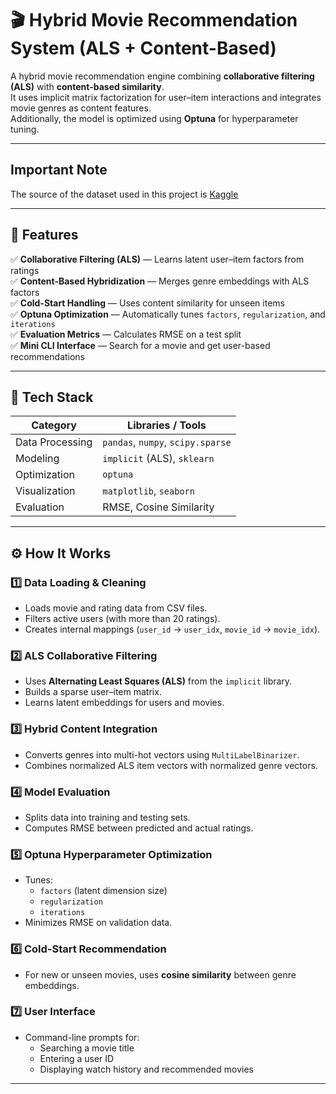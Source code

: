 # 🎬 Hybrid Movie Recommendation System (ALS + Content-Based)

A hybrid movie recommendation engine combining **collaborative filtering (ALS)** with **content-based similarity**.  
It uses implicit matrix factorization for user–item interactions and integrates movie genres as content features.  
Additionally, the model is optimized using **Optuna** for hyperparameter tuning.

---

## Important Note
The source of the dataset used in this project is [Kaggle]((https://www.kaggle.com/datasets/mohamedelmallah1/movielens-1m-with-posters-and-metadata?select=users.csv))

---

## 🚀 Features

✅ **Collaborative Filtering (ALS)** — Learns latent user–item factors from ratings  
✅ **Content-Based Hybridization** — Merges genre embeddings with ALS factors  
✅ **Cold-Start Handling** — Uses content similarity for unseen items  
✅ **Optuna Optimization** — Automatically tunes `factors`, `regularization`, and `iterations`  
✅ **Evaluation Metrics** — Calculates RMSE on a test split  
✅ **Mini CLI Interface** — Search for a movie and get user-based recommendations  

---

## 🧠 Tech Stack

| Category | Libraries / Tools |
|-----------|------------------|
| Data Processing | `pandas`, `numpy`, `scipy.sparse` |
| Modeling | `implicit` (ALS), `sklearn` |
| Optimization | `optuna` |
| Visualization | `matplotlib`, `seaborn` |
| Evaluation | RMSE, Cosine Similarity |

---

## ⚙️ How It Works

### 1️⃣ Data Loading & Cleaning
- Loads movie and rating data from CSV files.  
- Filters active users (with more than 20 ratings).  
- Creates internal mappings (`user_id` → `user_idx`, `movie_id` → `movie_idx`).

### 2️⃣ ALS Collaborative Filtering
- Uses **Alternating Least Squares (ALS)** from the `implicit` library.  
- Builds a sparse user–item matrix.  
- Learns latent embeddings for users and movies.

### 3️⃣ Hybrid Content Integration
- Converts genres into multi-hot vectors using `MultiLabelBinarizer`.  
- Combines normalized ALS item vectors with normalized genre vectors.

### 4️⃣ Model Evaluation
- Splits data into training and testing sets.  
- Computes RMSE between predicted and actual ratings.

### 5️⃣ Optuna Hyperparameter Optimization
- Tunes:
  - `factors` (latent dimension size)
  - `regularization`
  - `iterations`
- Minimizes RMSE on validation data.

### 6️⃣ Cold-Start Recommendation
- For new or unseen movies, uses **cosine similarity** between genre embeddings.

### 7️⃣ User Interface
- Command-line prompts for:
  - Searching a movie title
  - Entering a user ID
  - Displaying watch history and recommended movies

---



